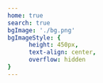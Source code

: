 ```yaml
---
home: true
search: true
bgImage: './bg.png'
bgImageStyle: {
      height: 450px,
      text-align: center,
      overflow: hidden
}
---
```

